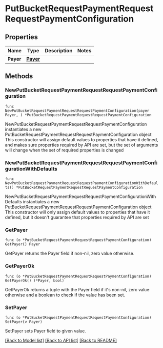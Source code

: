 # PutBucketRequestPaymentRequestRequestPaymentConfiguration

## Properties

Name | Type | Description | Notes
------------ | ------------- | ------------- | -------------
**Payer** | [**Payer**](Payer.md) |  | 

## Methods

### NewPutBucketRequestPaymentRequestRequestPaymentConfiguration

`func NewPutBucketRequestPaymentRequestRequestPaymentConfiguration(payer Payer, ) *PutBucketRequestPaymentRequestRequestPaymentConfiguration`

NewPutBucketRequestPaymentRequestRequestPaymentConfiguration instantiates a new PutBucketRequestPaymentRequestRequestPaymentConfiguration object
This constructor will assign default values to properties that have it defined,
and makes sure properties required by API are set, but the set of arguments
will change when the set of required properties is changed

### NewPutBucketRequestPaymentRequestRequestPaymentConfigurationWithDefaults

`func NewPutBucketRequestPaymentRequestRequestPaymentConfigurationWithDefaults() *PutBucketRequestPaymentRequestRequestPaymentConfiguration`

NewPutBucketRequestPaymentRequestRequestPaymentConfigurationWithDefaults instantiates a new PutBucketRequestPaymentRequestRequestPaymentConfiguration object
This constructor will only assign default values to properties that have it defined,
but it doesn't guarantee that properties required by API are set

### GetPayer

`func (o *PutBucketRequestPaymentRequestRequestPaymentConfiguration) GetPayer() Payer`

GetPayer returns the Payer field if non-nil, zero value otherwise.

### GetPayerOk

`func (o *PutBucketRequestPaymentRequestRequestPaymentConfiguration) GetPayerOk() (*Payer, bool)`

GetPayerOk returns a tuple with the Payer field if it's non-nil, zero value otherwise
and a boolean to check if the value has been set.

### SetPayer

`func (o *PutBucketRequestPaymentRequestRequestPaymentConfiguration) SetPayer(v Payer)`

SetPayer sets Payer field to given value.



[[Back to Model list]](../README.md#documentation-for-models) [[Back to API list]](../README.md#documentation-for-api-endpoints) [[Back to README]](../README.md)


